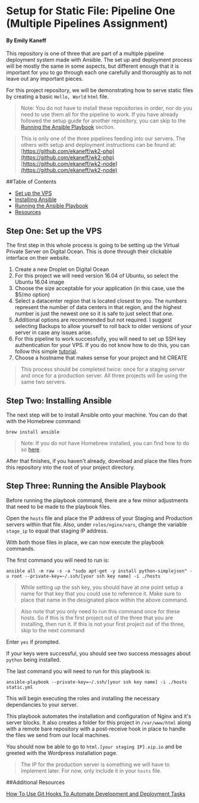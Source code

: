 # Setup for Static File: Pipeline One (Multiple Pipelines Assignment)
#### By Emily Kaneff

This repository is one of three that are part of a multiple pipeline deployment system made with Ansible. The set up and deployment process will be mostly the same in some aspects, but different enough that it is important for you to go through each one carefully and thoroughly as to not leave out any important pieces. 

For this project repository, we will be demonstrating how to serve static files by creating a basic `Hello, World` `html` file.

>Note: You do not have to install these repositories in order, nor do you need to use them all for the pipeline to work. If you have already followed the setup guide for another repository, you can skip to the [Running the Ansible Playbook](#three) section.

>This is only one of the three pipelines feeding into our servers. The others with setup and deployment instructions can be found at: <br>
>[https://github.com/ekaneff/wk2-php](https://github.com/ekaneff/wk2-php) <br>
>[https://github.com/ekaneff/wk2-node](https://github.com/ekaneff/wk2-node)

##Table of Contents
* [Set up the VPS](#one)
* [Installing Ansible](#two)
* [Running the Ansible Playbook](#three)
* [Resources](#resources)

<a name="one"></a>
## Step One: Set up the VPS

The first step in this whole process is going to be setting up the Virtual Private Server on Digital Ocean. This is done through their clickable interface on their website. 

1. Create a new Droplet on Digital Ocean
2. For this project we will need version 16.04 of Ubuntu, so select the Ubuntu 16.04 image
3. Choose the size acceptable for your application (in this case, use the $5/mo option)
4. Select a datacenter region that is located closest to you. The numbers represent the number of data centers in that region, and the highest number is just the newest one so it is safe to just select that one.
5. Additional options are recommended but not required. I suggest selecting Backups to allow yourself to roll back to older versions of your server in case any issues arise.
6. For this pipeline to work successfully, you will need to set up SSH key authentication for your VPS. If you do not know how to do this, you can follow this simple [tutorial](https://www.digitalocean.com/community/tutorials/how-to-use-ssh-keys-with-digitalocean-droplets). 
7. Choose a hostname that makes sense for your project and hit CREATE

>This process should be completed twice: once for a staging server and once for a production server. All three projects will be using the same two servers.

<a name="two"></a>
## Step Two: Installing Ansible

The next step will be to install Ansible onto your machine. You can do that with the Homebrew command:

```shell
brew install ansible
```
>Note: If you do not have Homebrew installed, you can find how to do so [here](https://brew.sh/).

After that finishes, if you haven't already, download and place the files from this repository into the root of your project directory. 

<a name="three"></a>
## Step Three: Running the Ansible Playbook

Before running the playbook command, there are a few minor adjustments that need to be made to the playbook files. 

Open the `hosts` file and place the IP address of your Staging and Production servers within that file. Also, under `roles/nginx/vars`, change the variable `stage_ip` to equal that staging IP address.

With both those files in place, we can now execute the playbook commands.

The first command you will need to run is: 

```shell
ansible all -m raw -s -a "sudo apt-get -y install python-simplejson" -u root --private-key=~/.ssh/[your ssh key name] -i ./hosts
```
>While setting up the ssh key, you should have at one point setup a name for that key that you could use to reference it. Make sure to place that name in the designated place within the above command.

>Also note that you only need to run this command once for these hosts. So if this is the first project out of the three that you are installing, then run it. If this is not your first project out of the three, skip to the next command

Enter `yes` if prompted.

If your keys were successful, you should see two success messages about `python` being installed.

The last command you will need to run for this playbook is:

```shell
ansible-playbook --private-key=~/.ssh/[your ssh key name] -i ./hosts static.yml
```
This will begin executing the roles and installing the necessary dependancies to your server. 

This playbook automates the installation and configuration of Nginx and it's server blocks. It also creates a folder for this project in `/var/www/html` along with a remote bare repository with a post-receive hook in place to handle the files we send from our local machines.

You should now be able to go to `html.[your staging IP].xip.io` and be greeted with the Wordpress installation page. 

>The IP for the production server is something we will have to implement later. For now, only include it in your `hosts` file.

<a name="resources"></a>
##Additional Resources

[How To Use Git Hooks To Automate Development and Deployment Tasks](https://www.digitalocean.com/community/tutorials/how-to-use-git-hooks-to-automate-development-and-deployment-tasks)
